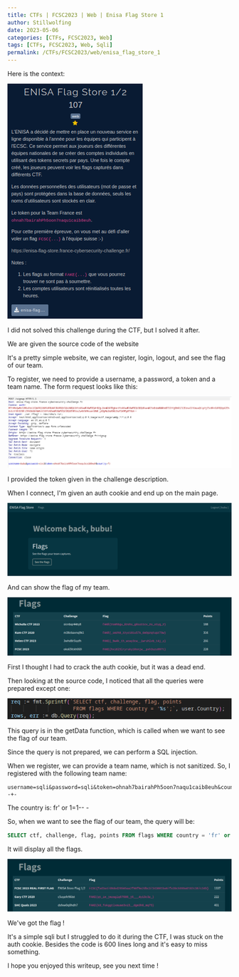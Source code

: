 ```yaml
---
title: CTFs | FCSC2023 | Web | Enisa Flag Store 1
author: Stillwolfing
date: 2023-05-06
categories: [CTFs, FCSC2023, Web]
tags: [CTFs, FCSC2023, Web, Sqli]
permalink: /CTFs/FCSC2023/web/enisa_flag_store_1
---
```


Here is the context:

![context](/assets/img/CTFs/FCSC2023/web/enisa_flag_store_1/context.png)

I did not solved this challenge during the CTF, but I solved it after.

We are given the source code of the website

It's a pretty simple website, we can register, login, logout, and see the flag of our team.

To register, we need to provide a username, a password, a token and a team name. The form request looks like this:

![form](/assets/img/CTFs/FCSC2023/web/enisa_flag_store_1/form.png)

I provided the token given in the challenge description.

When I connect, I'm given an auth cookie and end up on the main page.

![main_connected](/assets/img/CTFs/FCSC2023/web/enisa_flag_store_1/main_connected.png)

And can show the flag of my team.

![flag_page](/assets/img/CTFs/FCSC2023/web/enisa_flag_store_1/flag_page.png)

First I thought I had to crack the auth cookie, but it was a dead end.

Then looking at the source code, I noticed that all the queries were prepared except one:

![query](/assets/img/CTFs/FCSC2023/web/enisa_flag_store_1/query.png)

This query is in the getData function, which is called when we want to see the flag of our team.

Since the query is not prepared, we can perform a SQL injection.

When we register, we can provide a team name, which is not sanitized. So, I registered with the following team name:

```
username=sqli&password=sqli&token=ohnah7bairahPh5oon7naqu1caib8euh&country=fr'+or+1%3d1--+-
```

The country is: fr' or 1=1-- -

So, when we want to see the flag of our team, the query will be:

```sql
SELECT ctf, challenge, flag, points FROM flags WHERE country = 'fr' or 1=1-- -
```

It will display all the flags.

![flag](/assets/img/CTFs/FCSC2023/web/enisa_flag_store_1/flag.png)

We've got the flag !

It's a simple sqli but I struggled to do it during the CTF, I was stuck on the auth cookie. Besides the code is 600 lines long and it's easy to miss something.

I hope you enjoyed this writeup, see you next time !
